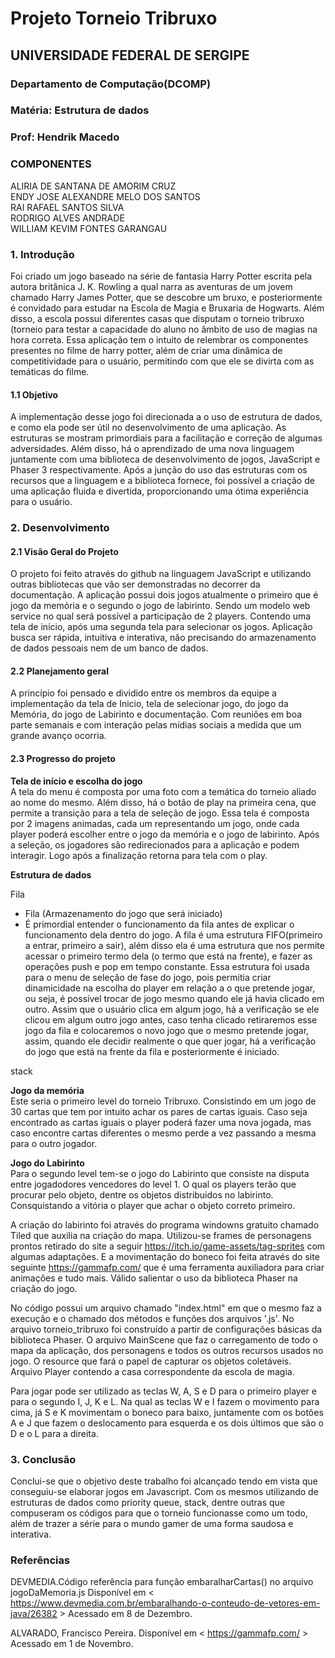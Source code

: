 # Projeto Torneio Tribruxo
## UNIVERSIDADE FEDERAL DE SERGIPE
### Departamento de Computação(DCOMP)
### Matéria: Estrutura de dados
### Prof: Hendrik Macedo


### **COMPONENTES**<br>
ALIRIA DE SANTANA DE AMORIM CRUZ<br>
ENDY JOSE ALEXANDRE MELO DOS SANTOS<br>
RAI RAFAEL SANTOS SILVA<br>
RODRIGO ALVES ANDRADE<br>
WILLIAM KEVIM FONTES GARANGAU<br>


### **1. Introdução**<br>
Foi criado um jogo baseado na série de fantasia Harry Potter escrita pela autora britânica J. K. Rowling a qual narra as aventuras de um jovem chamado Harry James Potter, que se descobre um bruxo, e posteriormente é convidado para estudar na Escola de Magia e Bruxaria de Hogwarts. Além disso, a escola possui diferentes casas que disputam o torneio tribruxo (torneio para testar a capacidade do aluno no âmbito de uso de magias na hora correta. Essa aplicação tem o intuito de relembrar os componentes presentes no filme de harry potter, além de criar uma dinâmica de competitividade para o usuário, permitindo com que ele se divirta com as temáticas do filme.     


#### **1.1 Objetivo**<br>
A implementação desse jogo foi direcionada a o uso de estrutura de dados, e como ela pode ser útil no desenvolvimento de uma aplicação. As estruturas se mostram primordiais para a facilitação e correção de algumas adversidades. Além disso, há o aprendizado de uma nova linguagem juntamente com uma biblioteca de desenvolvimento de jogos, JavaScript e Phaser 3 respectivamente. Após a junção do uso das estruturas com os recursos que a linguagem e a biblioteca fornece, foi possível a criação de uma aplicação fluida e divertida, proporcionando uma ótima experiência para o usuário.


### **2. Desenvolvimento**<br>

#### **2.1 Visão Geral do Projeto**<br>
O projeto foi feito através do github na linguagem JavaScript e utilizando outras bibliotecas que vão ser demonstradas no decorrer da documentação. A aplicação possui dois jogos atualmente o primeiro que é jogo da memória e o segundo o jogo de labirinto. Sendo um modelo web service no qual será possível a participação de 2 players. Contendo uma tela de início, após uma segunda tela para selecionar os jogos. Aplicação busca ser rápida, intuitiva e interativa, não precisando do armazenamento de dados pessoais nem de um banco de dados. 


#### **2.2 Planejamento geral**<br>
A princípio foi pensado e dividido entre os membros da equipe a implementação da tela de Inicio, tela de selecionar jogo, do jogo da Memória, do jogo de Labirinto e documentação. Com reuniões em boa parte semanais e com interação pelas mídias sociais a medida que um grande avanço ocorria.<br>

#### **2.3 Progresso do projeto**<br>
**Tela de início e escolha do jogo**<br>
A tela do menu é composta por uma foto com a temática do torneio aliado ao nome do mesmo. Além disso, há o botão de play na primeira cena, que permite a transição para a tela de seleção de jogo. Essa tela é composta por 2 imagens animadas, cada um representando um jogo, onde cada player poderá escolher entre o jogo da memória e o jogo de labirinto. Após a seleção, os jogadores são redirecionados para a aplicação e podem interagir. Logo após a finalização retorna para tela com o play. 


**Estrutura de dados**<br>

Fila
- Fila (Armazenamento do jogo que será iniciado)
-  É primordial entender o funcionamento da fila antes de explicar o funcionamento dela dentro do jogo. A fila é uma estrutura FIFO(primeiro a entrar, primeiro a sair), além disso ela é uma estrutura que nos permite acessar o primeiro termo dela (o termo que está na frente), e fazer as operações push e pop em tempo constante. Essa estrutura foi usada para o menu de seleção de fase do jogo, pois permitia criar dinamicidade na escolha do player em relação a o que pretende jogar, ou seja, é possível trocar de jogo mesmo quando ele já havia clicado em outro. Assim que o usuário clica em algum jogo, há a verificação se ele clicou em algum outro jogo antes, caso tenha clicado retiraremos esse jogo da fila e colocaremos o novo jogo que o mesmo pretende jogar, assim, quando ele decidir realmente o que quer jogar, há a verificação do jogo que está na frente da fila e posteriormente é iniciado.

stack

**Jogo da memória**<br>
Este seria o primeiro level do torneio Tribruxo. Consistindo em um jogo de 30 cartas que tem por intuito achar os pares de cartas iguais. Caso seja encontrado as cartas iguais o player poderá fazer uma nova jogada, mas caso encontre cartas diferentes o mesmo perde a vez passando a mesma para o outro jogador. 

**Jogo do Labirinto**<br>
Para o segundo level tem-se o jogo do Labirinto que consiste na disputa entre jogadodores vencedores do level 1. O qual os players terão que procurar pelo objeto, dentre os objetos distribuidos no labirinto. Consquistando a vitória o player que achar o objeto correto primeiro. 

A criação do labirinto foi através do programa windowns gratuito chamado Tiled que auxilia na criação do mapa. Utilizou-se frames de personagens prontos retirado do site a seguir https://itch.io/game-assets/tag-sprites com algumas adaptações. E a movimentação do boneco foi feita através do site seguinte https://gammafp.com/ que é uma ferramenta auxiliadora para criar animações e tudo mais. Válido salientar o uso da biblioteca Phaser na criação do jogo.

No código possui um arquivo chamado "index.html" em que o mesmo faz a execução e o chamado dos métodos e funções dos arquivos '.js'. No arquivo torneio_tribruxo foi construído a partir de configurações básicas da biblioteca Phaser. O arquivo MainScene que faz o carregamento de todo o mapa da aplicação, dos personagens e todos os outros recursos usados no jogo. O resource que fará o papel de capturar os objetos coletáveis. Arquivo Player contendo a casa correspondente da escola de magia.

Para jogar pode ser utilizado as teclas W, A, S e D para o primeiro player e para o segundo I, J, K e L. Na qual as teclas W e I fazem o movimento para cima, já S e K movimentam o boneco para baixo, juntamente com os botões A e J que fazem o deslocamento para esquerda e os dois últimos que são o D e o L para a direita. 

### **3. Conclusão**<br>
Conclui-se que o objetivo deste trabalho foi alcançado tendo em vista que conseguiu-se elaborar jogos em Javascript. Com os mesmos utilizando de estruturas de dados como priority queue, stack, dentre outras que compuseram os códigos para que o torneio funcionasse como um todo, além de trazer a série para o mundo gamer de uma forma saudosa e interativa. 

### **Referências**<br>
DEVMEDIA.Código referência para função embaralharCartas() no arquivo jogoDaMemoria.js Disponível em < https://www.devmedia.com.br/embaralhando-o-conteudo-de-vetores-em-java/26382 > Acessado em 8 de Dezembro.

ALVARADO, Francisco Pereira. Disponível em < https://gammafp.com/ > Acessado em 1 de Novembro.

